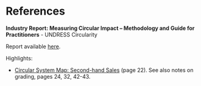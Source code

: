 # References


**Industry Report: Measuring Circular Impact – Methodology and Guide for Practitioners** - UNDRESS Circularity

Report available [here](https://www.circularity.me/undress-circularity-market-report-2-assessing-industry/?mc_cid=d76fa59d03&mc_eid=64f1217414).

Highlights:

- [Circular System Map: Second-hand Sales](https://www.circularity.me/wp-content/uploads/2025/04/Measuring-Circular-Impact-Circularity-Industry-Report.pdf#page=22) (page 22). See also notes on grading, pages 24, 32, 42-43. 
